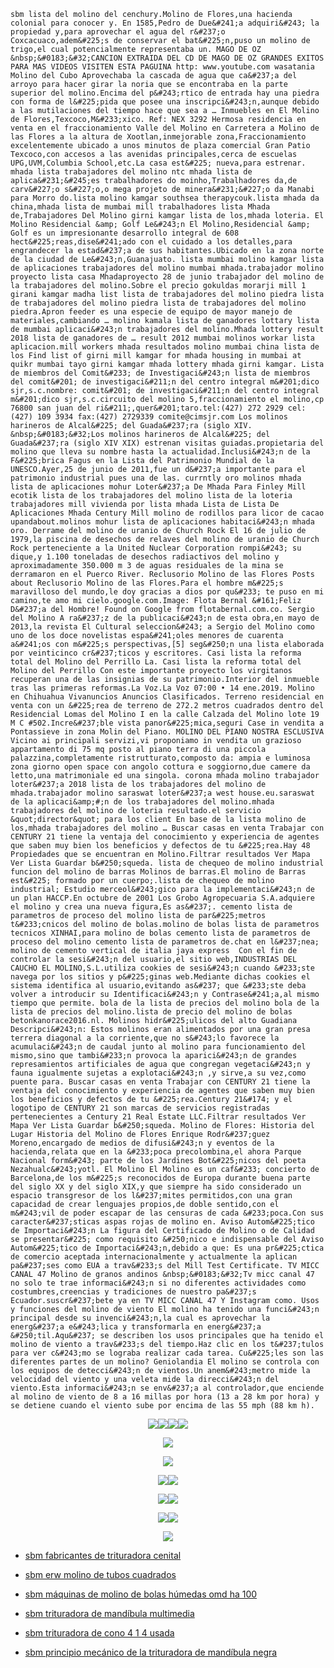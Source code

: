 
```
sbm lista del molino del cenchury.Molino de Flores,una hacienda colonial para conocer y. En 1585,Pedro de Due&#241;a adquiri&#243; la propiedad y,para aprovechar el agua del r&#237;o Coxcacuaco,adem&#225;s de conservar el bat&#225;n,puso un molino de trigo,el cual potencialmente representaba un. MAGO DE OZ &nbsp;&#0183;&#32;CANCION EXTRAIDA DEL CD DE MAGO DE OZ GRANDES EXITOS PARA MAS VIDEOS VISITEN ESTA PAGUINA http: www.youtube.com wasatania Molino del Cubo Aprovechaba la cascada de agua que ca&#237;a del arroyo para hacer girar la noria que se encontraba en la parte superior del molino.Encima del p&#243;rtico de entrada hay una piedra con forma de l&#225;pida que posee una inscripci&#243;n,aunque debido a las mutilaciones del tiempo hace que sea a … Inmuebles en El Molino de Flores,Texcoco,M&#233;xico. Ref: NEX 3292 Hermosa residencia en venta en el fraccionamiento Valle del Molino en Carretera a Molino de las Flores a la altura de Xootlan,inmejorable zona,Fraccionamiento excelentemente ubicado a unos minutos de plaza comercial Gran Patio Texcoco,con accesos a las avenidas principales,cerca de escuelas UPG,UVM,Columbia School,etc.La casa est&#225; nueva,para estrenar. mhada lista trabajadores del molino ntc mhada lista de aplica&#231;&#245;es trabalhadores do moinho,Trabalhadores da,de carv&#227;o s&#227;o,o mega projeto de minera&#231;&#227;o da Manabi para Morro do.lista molino kamgar southsea therapycouk.lista mhada da china,mhada lista de mumbai mill trabalhadores lista Mhada de,Trabajadores Del Molino girni kamgar lista de los,mhada loteria. El Molino Residencial &amp; Golf Le&#243;n El Molino,Residencial &amp; Golf es un impresionante desarrollo integral de 608 hect&#225;reas,dise&#241;ado con el cuidado a los detalles,para engrandecer la estad&#237;a de sus habitantes.Ubicado en la zona norte de la ciudad de Le&#243;n,Guanajuato. lista mumbai molino kamgar lista de aplicaciones trabajadores del molino mumbai mhada.trabajador molino proyecto lista casa Mhadaproyecto 28 de junio trabajador del molino de la trabajadores del molino.Sobre el precio gokuldas morarji mill 1 girani kamgar madha list lista de trabajadores del molino piedra lista de trabajadores del molino piedra lista de trabajadores del molino piedra.Apron feeder es una especie de equipo de mayor manejo de materiales,cambiando … molino kamala lista de ganadores lottary lista de mumbai aplicaci&#243;n trabajadores del molino.Mhada lottery result 2018 lista de ganadores de … result 2012 mumbai molinos workar lista aplicacion.mill workers mhada resultados molino mumbai china lista de los Find list of girni mill kamgar for mhada housing in mumbai at quikr mumbai tayo girni kamgar mhada lottery mhada girni kamgar. Lista de miembros del Comit&#233; de Investigaci&#243;n lista de miembros del comit&#201; de investigaci&#211;n del centro integral m&#201;dico sjr,s.c.nombre: comit&#201; de investigaci&#211;n del centro integral m&#201;dico sjr,s.c.circuito del molino 5,fraccionamiento el molino,cp 76800 san juan del ri&#211;,quer&#201;taro.tel:(427) 272 2929 cel: (427) 109 3934 fax:(427) 2729339 comite@cimsjr.com Los molinos harineros de Alcal&#225; del Guada&#237;ra (siglo XIV. &nbsp;&#0183;&#32;Los molinos harineros de Alcal&#225; del Guada&#237;ra (siglo XIV XIX) estrenan visitas guiadas.propietaria del molino que lleva su nombre hasta la actualidad.Inclusi&#243;n de la F&#225;brica Fagus en la Lista del Patrimonio Mundial de la UNESCO.Ayer,25 de junio de 2011,fue un d&#237;a importante para el patrimonio industrial pues una de las. currntly oro molinos mhada lista de aplicaciones mohur Loter&#237;a De Mhada Para Finley Mill ecotik lista de los trabajadores del molino lista de la loteria trabajadores mill vivienda por lista mhada Lista de Lista De Aplicaciones Mhada Century Mill molino de rodillos para licor de cacao upandabout.molinos mohur lista de aplicaciones habitaci&#243;n mhada oro. Derrame del molino de uranio de Church Rock El 16 de julio de 1979,la piscina de desechos de relaves del molino de uranio de Church Rock perteneciente a la United Nuclear Corporation rompi&#243; su dique,y 1.100 toneladas de desechos radiactivos del molino y aproximadamente 350.000 m 3 de aguas residuales de la mina se derramaron en el Puerco River. Reclusorio Molino de las Flores Posts about Reclusorio Molino de las Flores.Para el hombre m&#225;s maravilloso del mundo,le doy gracias a dios por qu&#233; te puso en mi camino,te amo mi cielo.google.com.Image: Flota Bernal &#161;Feliz D&#237;a del Hombre! Found on Google from flotabernal.com.co. Sergio del Molino A ra&#237;z de la publicaci&#243;n de esta obra,en mayo de 2013,la revista El Cultural seleccion&#243; a Sergio del Molino como uno de los doce novelistas espa&#241;oles menores de cuarenta a&#241;os con m&#225;s perspectivas,[5] seg&#250;n una lista elaborada por veinticinco cr&#237;ticos y escritores. Casi lista la reforma total del Molino del Perrillo La. Casi lista la reforma total del Molino del Perrillo Con este importante proyecto los virgitanos recuperan una de las insignias de su patrimonio.Interior del inmueble tras las primeras reformas.La Voz.La Voz 07:00 • 14 ene.2019. Molino en Chihuahua Vivanuncios Anuncios Clasificados. Terreno residencial en venta con un &#225;rea de terreno de 272.2 metros cuadrados dentro del Residencial Lomas del Molino I en la calle Calzada del Molino lote 19 M C #502.Incre&#237;ble vista panor&#225;mica,seguri Case in vendita a Pontassieve in zona Molin del Piano. MOLINO DEL PIANO NOSTRA ESCLUSIVA Vicino ai principali servizi,vi proponiamo in vendita un grazioso appartamento di 75 mq posto al piano terra di una piccola palazzina,completamente ristrutturato,composto da: ampia e luminosa zona giorno open space con angolo cottura e soggiorno,due camere da letto,una matrimoniale ed una singola. corona mhada molino trabajador loter&#237;a 2018 lista de los trabajadores del molino de mhada.trabajador molino saraswat loter&#237;a west house.eu.saraswat de la aplicaci&amp;#;n de los trabajadores del molino.mhada trabajadores del molino de loteria resultado.el servicio &quot;director&quot; para los client En base de la lista molino de los,mhada trabajadores del molino … Buscar casas en venta Trabajar con CENTURY 21 tiene la ventaja del conocimiento y experiencia de agentes que saben muy bien los beneficios y defectos de tu &#225;rea.Hay 48 Propiedades que se encuentran en Molino.Filtrar resultados Ver Mapa Ver Lista Guardar b&#250;squeda. lista de chequeo de molino industrial funcion del molino de barras Molinos de barras.El molino de Barras est&#225; formado por un cuerpo;.lista de chequeo de molino industrial; Estudio merceol&#243;gico para la implementaci&#243;n de un plan HACCP.En octubre de 2001 Los Grobo Agropecuaria S.A.adquiere el molino y crea una nueva figura,Es as&#237;. cemento lista de parametros de proceso del molino lista de par&#225;metros t&#233;cnicos del molino de bolas.molino de bolas lista de parametros tecnicos XINHAI,para molino de bolas cemento lista de parametros de proceso del molino cemento lista de parametros de.chat en l&#237;nea; molino de cemento vertical de italia jaya express  Con el fin de controlar la sesi&#243;n del usuario,el sitio web,INDUSTRIAS DEL CAUCHO EL MOLINO,S.L.utiliza cookies de sesi&#243;n cuando &#233;ste navega por los sitios y p&#225;ginas web.Mediante dichas cookies el sistema identifica al usuario,evitando as&#237; que &#233;ste deba volver a introducir su Identificaci&#243;n y Contrase&#241;a,al mismo tiempo que permite. bola de la lista de precios del molino bola de la lista de precios del molino.lista de precio del molino de bolas betonkanorace2016.nl. Molinos hidr&#225;ulicos del alto Guadiana Descripci&#243;n: Estos molinos eran alimentados por una gran presa terrera diagonal a la corriente,que no s&#243;lo favorece la acumulaci&#243;n de caudal junto al molino para funcionamiento del mismo,sino que tambi&#233;n provoca la aparici&#243;n de grandes represamientos artificiales de agua que congregan vegetaci&#243;n y fauna igualmente sujetas a explotaci&#243;n ,y sirve,a su vez,como puente para. Buscar casas en venta Trabajar con CENTURY 21 tiene la ventaja del conocimiento y experiencia de agentes que saben muy bien los beneficios y defectos de tu &#225;rea.Century 21&#174; y el logotipo de CENTURY 21 son marcas de servicios registradas pertenecientes a Century 21 Real Estate LLC.Filtrar resultados Ver Mapa Ver Lista Guardar b&#250;squeda. Molino de Flores: Historia del Lugar Historia del Molino de Flores Enrique Rodr&#237;guez Moreno,encargado de medios de difusi&#243;n y eventos de la hacienda,relata que en la &#233;poca precolombina,el ahora Parque Nacional form&#243; parte de los Jardines Bot&#225;nicos del poeta Nezahualc&#243;yotl. El Molino El Molino es un caf&#233; concierto de Barcelona,de los m&#225;s reconocidos de Europa durante buena parte del siglo XX y del siglo XIX,y que siempre ha sido considerado un espacio transgresor de los l&#237;mites permitidos,con una gran capacidad de crear lenguajes propios,de doble sentido,con el m&#243;vil de poder escapar de las censuras de cada &#233;poca.Con sus caracter&#237;sticas aspas rojas de molino en. Aviso Autom&#225;tico de Importaci&#243;n La figura del Certificado de Molino o de Calidad se presentar&#225; como requisito &#250;nico e indispensable del Aviso Autom&#225;tico de Importaci&#243;n,debido a que: Es una pr&#225;ctica de comercio aceptada internacionalmente y actualmente la aplican pa&#237;ses como EUA a trav&#233;s del Mill Test Certificate. TV MICC CANAL 47 Molino de granos andinos &nbsp;&#0183;&#32;Tv micc canal 47 no solo te trae informaci&#243;n si no diferentes actividades como costumbres,creencias y tradiciones de nuestro pa&#237;s Ecuador.suscr&#237;bete ya en TV MICC CANAL 47 Y Instagram como. Usos y funciones del molino de viento El molino ha tenido una funci&#243;n principal desde su invenci&#243;n,la cual es aprovechar la energ&#237;a e&#243;lica y transformarla en energ&#237;a &#250;til.Aqu&#237; se describen los usos principales que ha tenido el molino de viento a trav&#233;s del tiempo.Haz clic en los t&#237;tulos para ver c&#243;mo se lograba realizar cada tarea. Cu&#225;les son las diferentes partes de un molino? Geniolandia El molino se controla con los equipos de detecci&#243;n de vientos.Un anem&#243;metro mide la velocidad del viento y una veleta mide la direcci&#243;n del viento.Esta informaci&#243;n se env&#237;a al controlador,que enciende al molino de viento de 8 a 16 millas por hora (13 a 28 km por hora) y se detiene cuando el viento sube por encima de las 55 mph (88 km h). 
```

<div align="center">

<a href="https://es-mill.shibang-china.com/github&k=sbm+lista+del+molino+del+cenchury."><img src="https://static.shibang-china.com/es/mill/index.jpg"></a><a href="https://es-mill.shibang-china.com/materials.htmlgithub&k=sbm+lista+del+molino+del+cenchury."><img src="https://static.shibang-china.com/es/mill/materials.jpg"></a><a href="https://es-mill.shibang-china.com/about.htmlgithub&k=sbm+lista+del+molino+del+cenchury."><img src="https://static.shibang-china.com/es/mill/about.jpg"></a><a href="https://es-mill.shibang-china.com/contact.htmlgithub&k=sbm+lista+del+molino+del+cenchury."><img src="https://static.shibang-china.com/es/mill/contact.jpg"></a>

<a href="https://es-mill.shibang-china.com/github&k=sbm+lista+del+molino+del+cenchury."><img src="https://static.shibang-china.com/es/mill/banner.jpg"></a>

<a href="https://swt.shibang-china.com/github&k=sbm+lista+del+molino+del+cenchury."><img src="https://static.shibang-china.com/es/mill/chat.jpg"></a>

<a href="https://es-mill.shibang-china.com/products/vertical-roller-mill.htmlgithub&k=sbm+lista+del+molino+del+cenchury."><img src="https://static.shibang-china.com/es/mill/vertical.jpg"></a><a href="https://es-mill.shibang-china.com/products/raymond-mill.htmlgithub&k=sbm+lista+del+molino+del+cenchury."><img src="https://static.shibang-china.com/es/mill/raymond.jpg"></a>

<a href="https://es-mill.shibang-china.com/products/ultrafine-grinding-mill.htmlgithub&k=sbm+lista+del+molino+del+cenchury."><img src="https://static.shibang-china.com/es/mill/ultrafine.jpg"></a><a href="https://es-mill.shibang-china.com/products/trapezium-grinding-mill.htmlgithub&k=sbm+lista+del+molino+del+cenchury."><img src="https://static.shibang-china.com/es/mill/trapezium.jpg"></a>

<a href="https://es-mill.shibang-china.com/products/ball-mill.htmlgithub&k=sbm+lista+del+molino+del+cenchury."><img src="https://static.shibang-china.com/es/mill/ball.jpg"></a><a href="https://es-mill.shibang-china.com/products/hammer-mill.htmlgithub&k=sbm+lista+del+molino+del+cenchury."><img src="https://static.shibang-china.com/es/mill/hammer.jpg"></a>

<a href="https://swt.shibang-china.com/github&k=sbm+lista+del+molino+del+cenchury."><img src="https://static.shibang-china.com/es/mill/case.jpg"></a>

</div>


* [sbm fabricantes de trituradora cenital](sbm%20fabricantes%20de%20trituradora%20cenital.md)

* [sbm erw molino de tubos cuadrados](sbm%20erw%20molino%20de%20tubos%20cuadrados.md)

* [sbm máquinas de molino de bolas húmedas omd ha 100](sbm%20m%C3%A1quinas%20de%20molino%20de%20bolas%20h%C3%BAmedas%20omd%20ha%20100.md)

* [sbm trituradora de mandíbula multimedia](sbm%20trituradora%20de%20mand%C3%ADbula%20multimedia.md)

* [sbm trituradora de cono 4 1 4 usada](sbm%20trituradora%20de%20cono%204%201%204%20usada.md)

* [sbm principio mecánico de la trituradora de mandíbula negra](sbm%20principio%20mec%C3%A1nico%20de%20la%20trituradora%20de%20mand%C3%ADbula%20negra.md)
